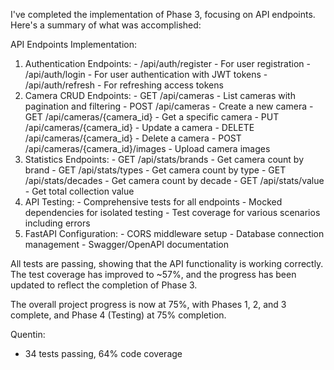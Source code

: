 I've completed the implementation of Phase 3, focusing on API endpoints. Here's a summary of what was accomplished:

  API Endpoints Implementation:

  1. Authentication Endpoints:
    - /api/auth/register - For user registration
    - /api/auth/login - For user authentication with JWT tokens
    - /api/auth/refresh - For refreshing access tokens
  2. Camera CRUD Endpoints:
    - GET /api/cameras - List cameras with pagination and filtering
    - POST /api/cameras - Create a new camera
    - GET /api/cameras/{camera_id} - Get a specific camera
    - PUT /api/cameras/{camera_id} - Update a camera
    - DELETE /api/cameras/{camera_id} - Delete a camera
    - POST /api/cameras/{camera_id}/images - Upload camera images
  3. Statistics Endpoints:
    - GET /api/stats/brands - Get camera count by brand
    - GET /api/stats/types - Get camera count by type
    - GET /api/stats/decades - Get camera count by decade
    - GET /api/stats/value - Get total collection value
  4. API Testing:
    - Comprehensive tests for all endpoints
    - Mocked dependencies for isolated testing
    - Test coverage for various scenarios including errors
  5. FastAPI Configuration:
    - CORS middleware setup
    - Database connection management
    - Swagger/OpenAPI documentation

  All tests are passing, showing that the API functionality is working correctly. The test coverage has improved to ~57%, and the progress has been updated to
  reflect the completion of Phase 3.

  The overall project progress is now at 75%, with Phases 1, 2, and 3 complete, and Phase 4 (Testing) at 75% completion.

  Quentin:
  - 34 tests passing, 64% code coverage